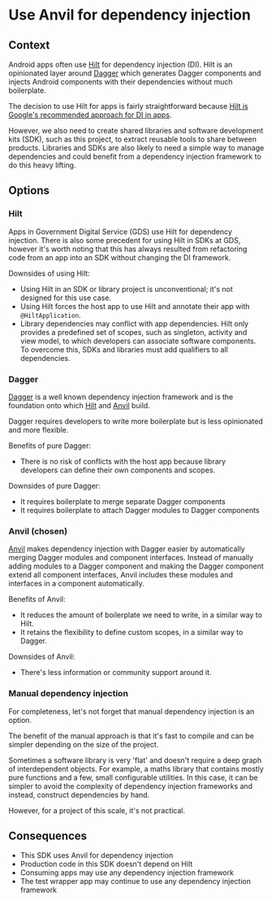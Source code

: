 # Use Anvil for dependency injection

<!-- vale Google.We = NO -->
<!-- vale Vale.Spelling["SDKs"] = NO -->

## Context

Android apps often use [Hilt] for dependency injection (DI). Hilt is an opinionated layer around [Dagger] which generates Dagger components and injects Android components with their dependencies without much boilerplate.

The decision to use Hilt for apps is fairly straightforward because [Hilt is Google's recommended approach for DI in apps].

However, we also need to create shared libraries and software development kits (SDK), such as this project, to extract reusable tools to share between products. Libraries and SDKs are also likely to need a simple way to manage dependencies and could benefit from a dependency injection framework to do this heavy lifting.

## Options

### Hilt

Apps in Government Digital Service (GDS) use Hilt for dependency injection. There is also some precedent for using Hilt in SDKs at GDS, however it's worth noting that this has always resulted from refactoring code from an app into an SDK without changing the DI framework.

Downsides of using Hilt:
- Using Hilt in an SDK or library project is unconventional; it's not designed for this use case.
- Using Hilt forces the host app to use Hilt and annotate their app with `@HiltApplication`.
- Library dependencies may conflict with app dependencies. Hilt only provides a predefined set of scopes, such as singleton, activity and view model, to which developers can associate software components. To overcome this, SDKs and libraries must add qualifiers to all dependencies.

### Dagger

[Dagger] is a well known dependency injection framework and is the foundation onto which [Hilt] and [Anvil] build.

Dagger requires developers to write more boilerplate but is less opinionated and more flexible.

Benefits of pure Dagger:
- There is no risk of conflicts with the host app because library developers can define their own components and scopes.

Downsides of pure Dagger:
- It requires boilerplate to merge separate Dagger components
- It requires boilerplate to attach Dagger modules to Dagger components

### Anvil (chosen)

[Anvil] makes dependency injection with Dagger easier by automatically merging Dagger modules and component interfaces. Instead of manually adding modules to a Dagger component and making the Dagger component extend all component interfaces, Anvil includes these modules and interfaces in a component automatically.

Benefits of Anvil:
-  It reduces the amount of boilerplate we need to write, in a similar way to Hilt.
-  It retains the flexibility to define custom scopes, in a similar way to Dagger.

Downsides of Anvil:
- There's less information or community support around it.

### Manual dependency injection

For completeness, let's not forget that manual dependency injection is an option.

The benefit of the manual approach is that it's fast to compile and can be simpler depending on the size of the project.

Sometimes a software library is very 'flat' and doesn't require a deep graph of interdependent objects. For example, a maths library that contains mostly pure functions and a few, small configurable utilities. In this case, it can be simpler to avoid the complexity of dependency injection frameworks and instead, construct dependencies by hand.

However, for a project of this scale, it's not practical.

## Consequences

- This SDK uses Anvil for dependency injection
- Production code in this SDK doesn't depend on Hilt
- Consuming apps may use any dependency injection framework
- The test wrapper app may continue to use any dependency injection framework

[Hilt]: https://github.com/square/anvil
[Hilt is Google's recommended approach for DI in apps]: https://developer.android.com/training/dependency-injection#hilt
[Dagger]: https://dagger.dev
[Anvil]: https://github.com/square/anvil